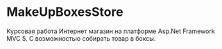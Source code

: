 # MakeUpBoxesStore
Курсовая работа
Интернет магазин на платформе Asp.Net Framework MVC 5. С возможностью собирать товар в боксы. 
